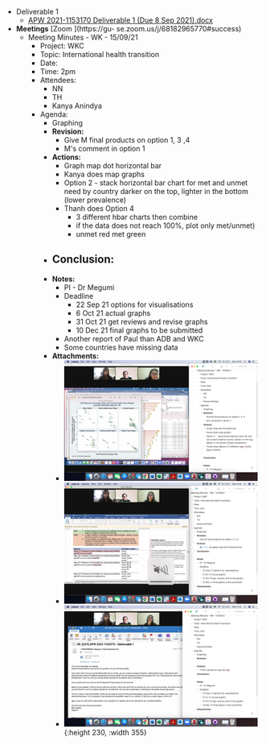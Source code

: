 - Deliverable 1
	- [APW 2021-1153170 Deliverable 1 (Due 8 Sep 2021).docx](../assets/APW_202021-1153170_20Deliverable_201_20(Due_208_20Sep_202021)_1631710851746_0.docx)
- **Meetings** [Zoom ](https://gu- se.zoom.us/j/68182965770#success)
	- Meeting Minutes - WK - 15/09/21
		- Project: WKC
		- Topic: International health transition
		- Date:
		- Time: 2pm
		- Attendees:
			- NN
			- TH
			- Kanya Anindya
		- Agenda:
			- Graphing
			- **Revision:**
				- Give M final products on option 1, 3 ,4
				- M's comment in option 1
			- **Actions:**
				- Graph map dot horizontal bar
				- Kanya does map graphs
				- Option 2 -  stack horizontal bar chart for met and unmet need by country darker on the top, lighter in the bottom (lower prevalence)
				- Thanh does Option 4
					- 3 different hbar charts then combine
					- if the data does not reach 100%, plot only met/unmet)
					- unmet red met green
			- **Conclusion:**
				-
			- **Notes:**
				- PI - Dr Megumi
				- Deadline
					- 22 Sep 21 options for visualisations
					- 6 Oct 21 actual graphs
					- 31 Oct 21 get reviews and revise graphs
					- 10 Dec 21 final graphs to be submitted
				- Another report of Paul than ADB and WKC
				- Some countries have missing data
			- **Attachments:**
				- ![Screenshot 2021-09-15 at 14.33.49.png](../assets/Screenshot_202021-09-15_20at_2014.33.49_1631710526492_0.png)
				- ![Screenshot 2021-09-15 at 14.18.57.png](../assets/Screenshot_202021-09-15_20at_2014.18.57_1631710519808_0.png)
				- ![Screenshot 2021-09-15 at 14.16.32.png](../assets/Screenshot_202021-09-15_20at_2014.16.32_1631710554424_0.png){:height 230, :width 355}